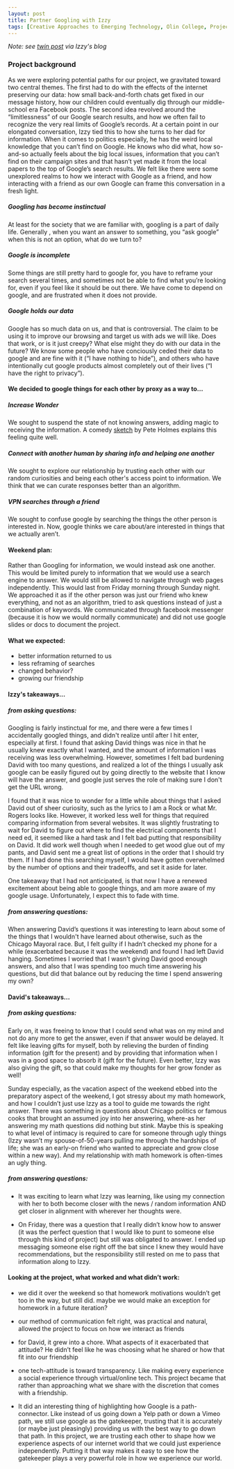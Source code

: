```yaml
---
layout: post
title: Partner Googling with Izzy
tags: [Creative Approaches to Emerging Technology, Olin College, Project 2]
---
```

*Note: see [twin post](https://medium.com/@izzyjadeharrison/partner-googling-5a45f8448e5a) via Izzy's blog*

### Project background

As we were exploring potential paths for our project, we gravitated toward two central themes. The first had to do with the 
effects of the internet preserving our data: how small back-and-forth chats get fixed in our message history, how our children 
could eventually dig through our middle-school era Facebook posts. The second idea revolved around the “limitlessness” of our 
Google search results, and how we often fail to recognize the very real limits of Google’s records. At a certain point in our 
elongated conversation, Izzy tied this to how she turns to her dad for information. When it comes to politics especially, he has
the weird local knowledge that you can’t find on Google. He knows who did what, how so-and-so actually feels about the big local
issues, information that you can’t find on their campaign sites and that hasn’t yet made it from the local papers to the top of
Google’s search results. We felt like there were some unexplored realms to how we interact with Google as a friend, and how 
interacting with a friend as our own Google can frame this conversation in a fresh light.

##### Googling has become instinctual

At least for the society that we are familiar with, googling is a part of daily life. Generally
, when you want an answer to something, you “ask google” when this is not an option, what do we turn to?

##### Google is incomplete

Some things are still pretty hard to google for, you have to reframe your search several times, and
sometimes not be able to find what you’re looking for, even if you feel like it should be out there. We have come to depend on 
google, and are frustrated when it does not provide.

##### Google holds our data

Google has so much data on us, and that is controversial. The claim to be using it to improve our 
browsing and target us with ads we will like. Does that work, or is it just creepy? What else might they do with our data in 
the future? We know some people who have conciously ceded their data to google and are fine with it (“I have nothing to hide”), 
and others who have intentionally cut google products almost completely out of their lives (“I have the right to privacy”).

#### We decided to google things for each other by proxy as a way to...

##### Increase Wonder 

We sought to suspend the state of not knowing answers, adding magic to receiving the information. A comedy 
[sketch](https://www.youtube.com/watch?v=PQ4o1N4ksyQ) by Pete Holmes explains this feeling quite well.

##### Connect with another human by sharing info and helping one another

We sought to explore our relationship by trusting each other
with our random curiosities and being each other's access point to information. We think that we can curate responses better than
an algorithm.

##### VPN searches through a friend

We sought to confuse google by searching the things the other person is interested in. Now, 
google thinks we care about/are interested in things that we actually aren’t.

#### Weekend plan:

Rather than Googling for information, we would instead ask one another. This would be limited purely to information that we would
use a search engine to answer. We would still be allowed to navigate through web pages independently. This would last from Friday
morning through Sunday night. We approached it as if the other person was just our friend who knew everything, and not as an 
algorithm, tried to ask questions instead of just a combination of keywords. We communicated through facebook messenger (because
it is how we would normally communicate) and did not use google slides or docs to document the project.

#### What we expected:

 - better information returned to us
 - less reframing of searches
 - changed behavior?
 - growing our friendship

#### Izzy's takeaways...

##### from asking questions:

Googling is fairly instinctual for me, and there were a few times I accidentally googled things, and didn't realize until after
I hit enter, especially at first. I found that asking David things was nice in that he usually knew exactly what I wanted, and 
the amount of information I was receiving was less overwhelming. However, sometimes I felt bad burdening David with too many 
questions, and realized a lot of the things I usually ask google can be easily figured out by going directly to the website that
I know will have the answer, and google just serves the role of making sure I don't get the URL wrong.

I found that it was nice to wonder for a little while about things that I asked David out of sheer curiosity, such as the lyrics
to I am a Rock or what Mr. Rogers looks like. However, it worked less well for things that required comparing information from 
several websites. It was slightly frustrating to wait for David to figure out where to find the electrical components that I need
ed, it seemed like a hard task and I felt bad putting that responsibility on David. It did work well though when I needed to get
wood glue out of my pants, and David sent me a great list of options in the order that I should try them. If I had done this
searching myself, I would have gotten overwhelmed by the number of options and their tradeoffs, and set it aside for later.

One takeaway that I had not anticipated, is that now I have a renewed excitement about being able to google things, and am more 
aware of my google usage. Unfortunately, I expect this to fade with time.

##### from answering questions:

When answering David’s questions it was interesting to learn about some of the things that I wouldn't have learned about
otherwise, such as the Chicago Mayoral race. But, I felt guilty if I hadn’t checked my phone for a while (exacerbated because 
it was the weekend) and found I had left David hanging. Sometimes I worried that I wasn't giving David good enough answers, and 
also that I was spending too much time answering his questions, but did that balance out by reducing the time I spend answering
my own?

#### David's takeaways...

##### from asking questions:

Early on, it was freeing to know that I could send what was on my mind and not do any more to get the answer, even if that 
answer would be delayed. It felt like leaving gifts for myself, both by relieving the burden of finding information (gift for 
the present) and by providing that information when I was in a good space to absorb it (gift for the future). Even better, Izzy 
was also giving the gift, so that could make my thoughts for her grow fonder as well!

Sunday especially, as the vacation aspect of the weekend ebbed into the preparatory aspect of the weekend, I got stressy about my
math homework, and how I couldn’t just use Izzy as a tool to guide me towards the right answer. There was something in questions
about Chicago politics or famous cooks that brought an assumed joy into her answering, where-as her answering my math questions 
did nothing but stink. Maybe this is speaking to what level of intimacy is required to care for someone through ugly things (Izzy
wasn’t my spouse-of-50-years pulling me through the hardships of life; she was an early-on friend who wanted to appreciate and 
grow close within a new way). And my relationship with math homework is often-times an ugly thing.

##### from answering questions:

 - It was exciting to learn what Izzy was learning, like using my connection with her to both become closer with the news /
 random information AND get closer in alignment with wherever her thoughts were.
 
 - On Friday, there was a question that I really didn’t know how to answer (it was the perfect question that I would like to punt to someone else through this kind of project) but still was obligated to answer. I ended up messaging someone else right off the bat since I knew they would have recommendations, but the responsibility still rested on me to pass that information along to Izzy.

#### Looking at the project, what worked and what didn’t work:

 - we did it over the weekend so that homework motivations wouldn’t get too in the way, but still did. maybe we would make an
 exception for homework in a future iteration?
 
 - our method of communication felt right, was practical and natural, allowed the project to focus on how we interact as friends
 
 - for David, it grew into a chore. What aspects of it exacerbated that attitude? He didn’t feel like he was choosing what he 
 shared or how that fit into our friendship
 
 - one tech-attitude is toward transparency. Like making every experience a social experience through virtual/online tech. This
 project became that rather than approaching what we share with the discretion that comes with a friendship.
 
 - It did an interesting thing of highlighting how Google is a path-connector. Like instead of us going down a Yelp path or down a Vimeo path, we still use google as the gatekeeper, trusting that it is accurately (or maybe just pleasingly) providing us with the best way to go down that path. In this project, we are trusting each other to shape how we experience aspects of our internet world that we could just experience independently. Putting it that way makes it easy to see how the gatekeeper plays a very powerful role in how we experience our world.
